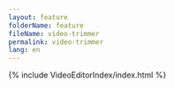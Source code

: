 ```yaml
---
layout: feature
folderName: feature
fileName: video-trimmer
permalink: video-trimmer
lang: en
---
```


{% include VideoEditorIndex/index.html %}

   
